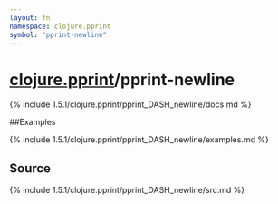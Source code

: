 ```yaml
---
layout: fn
namespace: clojure.pprint
symbol: "pprint-newline"
---
```


# [clojure.pprint](../)/pprint-newline

{% include 1.5.1/clojure.pprint/pprint_DASH_newline/docs.md %}

##Examples

{% include 1.5.1/clojure.pprint/pprint_DASH_newline/examples.md %}
## Source
{% include 1.5.1/clojure.pprint/pprint_DASH_newline/src.md %}

